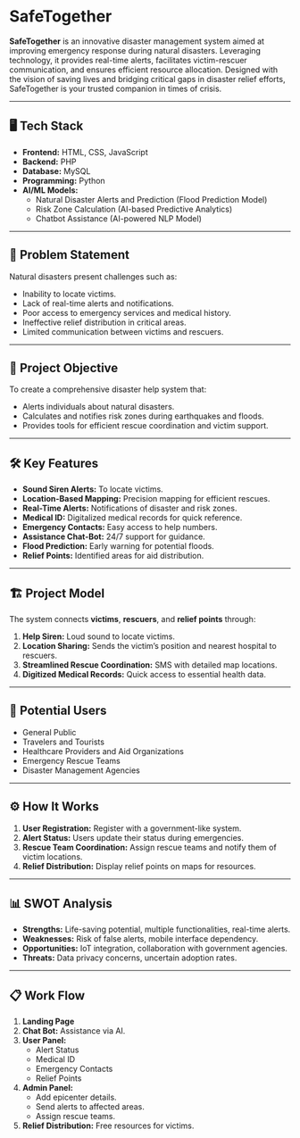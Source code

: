 # SafeTogether

**SafeTogether** is an innovative disaster management system aimed at improving emergency response during natural disasters. Leveraging technology, it provides real-time alerts, facilitates victim-rescuer communication, and ensures efficient resource allocation. Designed with the vision of saving lives and bridging critical gaps in disaster relief efforts, SafeTogether is your trusted companion in times of crisis.

---

## 🖥️ **Tech Stack**
- **Frontend:** HTML, CSS, JavaScript  
- **Backend:** PHP  
- **Database:** MySQL  
- **Programming:** Python  
- **AI/ML Models:**  
  - Natural Disaster Alerts and Prediction (Flood Prediction Model)  
  - Risk Zone Calculation (AI-based Predictive Analytics)  
  - Chatbot Assistance (AI-powered NLP Model)

---

## 🚨 **Problem Statement**
Natural disasters present challenges such as:
- Inability to locate victims.
- Lack of real-time alerts and notifications.
- Poor access to emergency services and medical history.
- Ineffective relief distribution in critical areas.
- Limited communication between victims and rescuers.

---

## 🎯 **Project Objective**
To create a comprehensive disaster help system that:
- Alerts individuals about natural disasters.
- Calculates and notifies risk zones during earthquakes and floods.
- Provides tools for efficient rescue coordination and victim support.

---

## 🛠️ **Key Features**
- **Sound Siren Alerts:** To locate victims.
- **Location-Based Mapping:** Precision mapping for efficient rescues.
- **Real-Time Alerts:** Notifications of disaster and risk zones.
- **Medical ID:** Digitalized medical records for quick reference.
- **Emergency Contacts:** Easy access to help numbers.
- **Assistance Chat-Bot:** 24/7 support for guidance.
- **Flood Prediction:** Early warning for potential floods.
- **Relief Points:** Identified areas for aid distribution.



---

## 🏗️ **Project Model**
The system connects **victims**, **rescuers**, and **relief points** through:
1. **Help Siren:** Loud sound to locate victims.
2. **Location Sharing:** Sends the victim’s position and nearest hospital to rescuers.
3. **Streamlined Rescue Coordination:** SMS with detailed map locations.
4. **Digitized Medical Records:** Quick access to essential health data.

---

## 👥 **Potential Users**
- General Public
- Travelers and Tourists
- Healthcare Providers and Aid Organizations
- Emergency Rescue Teams
- Disaster Management Agencies

---

## ⚙️ **How It Works**
1. **User Registration:** Register with a government-like system.
2. **Alert Status:** Users update their status during emergencies.
3. **Rescue Team Coordination:** Assign rescue teams and notify them of victim locations.
4. **Relief Distribution:** Display relief points on maps for resources.

---

## 📊 **SWOT Analysis**
- **Strengths:** Life-saving potential, multiple functionalities, real-time alerts.
- **Weaknesses:** Risk of false alerts, mobile interface dependency.
- **Opportunities:** IoT integration, collaboration with government agencies.
- **Threats:** Data privacy concerns, uncertain adoption rates.

---





## 📋 **Work Flow**
1. **Landing Page**
2. **Chat Bot:** Assistance via AI.
3. **User Panel:**
   - Alert Status
   - Medical ID
   - Emergency Contacts
   - Relief Points
4. **Admin Panel:**  
   - Add epicenter details.  
   - Send alerts to affected areas.
   - Assign rescue teams.
5. **Relief Distribution:** Free resources for victims.
